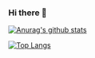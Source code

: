 ### Hi there 👋

[![Anurag's github stats](https://github-readme-stats.vercel.app/api?username=tchiinhemba&show_icons=true&theme=dark)](https://github.com/anuraghazra/github-readme-stats) 

[![Top Langs](https://github-readme-stats.vercel.app/api/top-langs/?username=tchiinhemba&layout=compact&show_icons=true&theme=dark)](https://github.com/anuraghazra/github-readme-stats)

